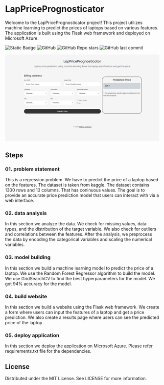 # LapPricePrognosticator

Welcome to the LapPricePrognosticator project! This project utilizes machine learning to predict the prices of laptops based on various features. The application is built using the Flask web framework and deployed on Microsoft Azure.

![Static Badge](https://img.shields.io/badge/Repo-LapPricePrognosticator-blue) ![GitHub](https://img.shields.io/github/license/manulthanura/LapPricePrognosticator) ![GitHub Repo stars](https://img.shields.io/github/stars/manulthanura/LapPricePrognosticator?color=yellow) ![GitHub last commit](https://img.shields.io/github/last-commit/manulthanura/LapPricePrognosticator)

<!-- Add image -->
![LapPricePrognosticator](./static/LapPricePrognosticator.png)

## Steps

### 01. problem statement

This is a regression problem. We have to predict the price of a laptop based on the features. The dataset is taken from kaggle. The dataset contains 1300 rows and 13 columns. That has coninuous values. The goal is to provide an accurate price prediction model that users can interact with via a web interface.

### 02. data analysis

In this section we analyze the data. We check for missing values, data types, and the distribution of the target variable. We also check for outliers and correlations between the features. After the analysis, we preprocess the data by encoding the categorical variables and scaling the numerical variables.

### 03. model building

In this section we build a machine learning model to predict the price of a laptop. We use the Random Forest Regressor algorithm to build the model. We use GridSearchCV to find the best hyperparameters for the model. We got 94% accuracy for the model.

### 04. build website

In this section we build a website using the Flask web framework. We create a form where users can input the features of a laptop and get a price prediction. We also create a results page where users can see the predicted price of the laptop.

### 05. deploy application

In this section we deploy the application on Microsoft Azure. Please refer requirements.txt file for the dependencies.

## License

Distributed under the MIT License. See LICENSE for more information.